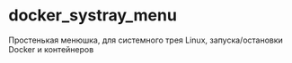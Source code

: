 # docker_systray_menu
Простенькая менюшка, для системного трея Linux, запуска/остановки Docker и контейнеров
